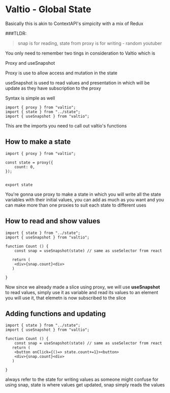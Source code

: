 # Valtio - Global State


Basically this is akin to ContextAPI's simpicity with a mix of Redux 

###TLDR:
 > snap is for reading, state from proxy is for writing - random youtuber


You only need to remember two tings in consideration to Valtio which is 

Proxy and useSnapshot

Proxy is use to allow access and mutation in the state 

useSnapshot is used to read values and presentation in which will be update as they have subscription to the proxy


Syntax is simple as well 

```
import { proxy } from "valtio"; 
import { state } from "../state";
import { useSnapshot } from "valtio";
```
This are the imports you need to call out valtio's functions


## How to make a state


```
import { proxy } from "valtio";

const state = proxy({
    count: 0,
});
 

export state 
```

You're gonna use proxy to make a state in which you will write all the state variables with their initial values, you can add as much as you want and you can make more than one proxies to suit each state to different uses


## How to read and show values

```
import { state } from "../state";
import { useSnapshot } from "valtio";

function Count () {
    const snap = useSnapshot(state) // same as useSelector from react

   return (
    <div>{snap.count}<div>
   )

}

```

Now since we already made a slice using proxy, we will use **useSnapshot** to read values, simply use it as variable and read its values to an element you will use it, that elemetn is now subscribed to the slice


## Adding functions and updating


```
import { state } from "../state";
import { useSnapshot } from "valtio";

function Count () {
    const snap = useSnapshot(state) // same as useSelector from react
   return (
    <button onClick={()=> state.count+=1}><button>
    <div>{snap.count}<div>
   )

}

```
always refer to the state for writing values as someone might confuse for using snap, state is where values get updated, snap simply reads the values


